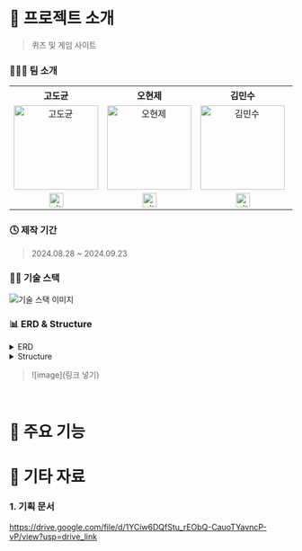 # 📝 프로젝트 소개 
> 퀴즈 및 게임 사이트

### 👨‍👧‍👦 팀 소개
<table>
  <tr>
    <th>
    고도균
   </th>
    <th>
    오현제
   </th>
   <th>
     김민수
   </th>
   <th>
    김소영
   </th>
    <th>
    김채영
   </th>
  </tr>
  <tr>
    <td align="center">
        <img src="https://avatars.githubusercontent.com/u/164992127?v=4" width=150px alt="고도균"> 
        <br/>
    </td>
    <td align="center">
        <img src="https://avatars.githubusercontent.com/u/164992109?v=4" width=150px alt="오현제"> 
        <br/>
    </td>
    <td align="center">
        <img src="https://avatars.githubusercontent.com/u/164992153?v=4" width=150px alt="김민수"> 
        <br/>
    </td>
    <td align="center">
        <img src="https://avatars.githubusercontent.com/u/164992164?v=4" width=150px alt="김소영"> 
        <br/>
    </td>
    <td align="center">
        <img src="https://avatars.githubusercontent.com/u/111556265?v=4" width=150px alt="김채영"> 
        <br/>
    </td>
  </tr>
  <tr>
    <td align="center" class="도균">
        <a href="https://github.com/kodokyun94"><img alt="github-link" height="25" src="https://img.shields.io/badge/GitHub-181717?style=flat-square&logo=GitHub&logoColor=white"/></a>
   </td>
     <td align="center" class="현제">
        <a href="https://github.com/daengje"><img alt="github-link" height="25" src="https://img.shields.io/badge/GitHub-181717?style=flat-square&logo=GitHub&logoColor=white"/></a>
   </td>
    <td align="center" class="민수">
        <a href="https://github.com/KMS9637"><img alt="github-link" height="25" src="https://img.shields.io/badge/GitHub-181717?style=flat-square&logo=GitHub&logoColor=white"/></a>
   </td>
    <td align="center" class="소영">
        <a href="https://github.com/ssoy00"><img alt="github-link" height="25" src="https://img.shields.io/badge/GitHub-181717?style=flat-square&logo=GitHub&logoColor=white"/></a>
   </td>
    <td align="center" class="채영">
        <a href="https://github.com/cherrye0ng"><img alt="github-link" height="25" src="https://img.shields.io/badge/GitHub-181717?style=flat-square&logo=GitHub&logoColor=white"/></a>
   </td>
  </tr>
</table>

### 🕓 제작 기간
> 2024.08.28 ~ 2024.09.23

### 👩‍💻 기술 스택
![기술 스택 이미지](https://i.ibb.co/sg867vh/stack.png)


### 📊 ERD & Structure
<details>
<summary>ERD</summary>
<div markdown="1" style="padding-left: 15px;">
<img src="이미지링크 가져오기" width="800px"/>
</div>
</details>

<details>
<summary>Structure</summary>
<div markdown="1" style="padding-left: 15px;">
<img src="이미지링크 가져오기.." />
</div>
</details>

>![image](링크 넣기)</br>
<br>

# 🔑 주요 기능



# 📕 기타 자료
### 1. 기획 문서
https://drive.google.com/file/d/1YCiw6DQfStu_rEObQ-CauoTYavncP-vP/view?usp=drive_link
